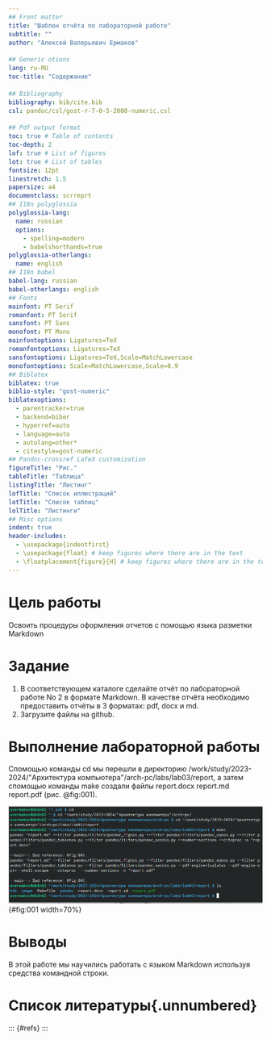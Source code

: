 ```yaml
---
## Front matter
title: "Шаблон отчёта по лабораторной работе"
subtitle: ""
author: "Алексей Валерьевич Ермаков"

## Generic otions
lang: ru-RU
toc-title: "Содержание"

## Bibliography
bibliography: bib/cite.bib
csl: pandoc/csl/gost-r-7-0-5-2008-numeric.csl

## Pdf output format
toc: true # Table of contents
toc-depth: 2
lof: true # List of figures
lot: true # List of tables
fontsize: 12pt
linestretch: 1.5
papersize: a4
documentclass: scrreprt
## I18n polyglossia
polyglossia-lang:
  name: russian
  options:
	- spelling=modern
	- babelshorthands=true
polyglossia-otherlangs:
  name: english
## I18n babel
babel-lang: russian
babel-otherlangs: english
## Fonts
mainfont: PT Serif
romanfont: PT Serif
sansfont: PT Sans
monofont: PT Mono
mainfontoptions: Ligatures=TeX
romanfontoptions: Ligatures=TeX
sansfontoptions: Ligatures=TeX,Scale=MatchLowercase
monofontoptions: Scale=MatchLowercase,Scale=0.9
## Biblatex
biblatex: true
biblio-style: "gost-numeric"
biblatexoptions:
  - parentracker=true
  - backend=biber
  - hyperref=auto
  - language=auto
  - autolang=other*
  - citestyle=gost-numeric
## Pandoc-crossref LaTeX customization
figureTitle: "Рис."
tableTitle: "Таблица"
listingTitle: "Листинг"
lofTitle: "Список иллюстраций"
lotTitle: "Список таблиц"
lolTitle: "Листинги"
## Misc options
indent: true
header-includes:
  - \usepackage{indentfirst}
  - \usepackage{float} # keep figures where there are in the text
  - \floatplacement{figure}{H} # keep figures where there are in the text
---
```


# Цель работы
 Освоить процедуры оформления отчетов с помощью языка разметки Markdown


# Задание

1. В соответствующем каталоге сделайте отчёт по лабораторной работе No 2 в формате
Markdown. В качестве отчёта необходимо предоставить отчёты в 3 форматах: pdf, docx и md.
2. Загрузите файлы на github.



# Выполнение лабораторной работы

 Спомощью команды cd мы перешли в директорию /work/study/2023-2024/"Архитектура компьютера"/arch-pc/labs/lab03/report, а затем спомощью команды make создали файлы report.docx report.md report.pdf (рис. @fig:001).

![создание файлов pdf, docx и md.отчёта](image/3-1.png){#fig:001 width=70%}

# Выводы

В этой работе мы научились работать с языком Markdown используя средства командной строки.

# Список литературы{.unnumbered}

::: {#refs}
:::
